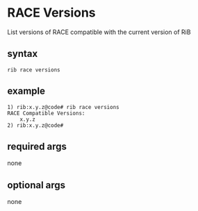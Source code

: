 # RACE Versions

List versions of RACE compatible with the current version of RiB

## syntax

```
rib race versions
```

## example

```
1) rib:x.y.z@code# rib race versions
RACE Compatible Versions:
    x.y.z
2) rib:x.y.z@code#
```

## required args

none

## optional args

none
